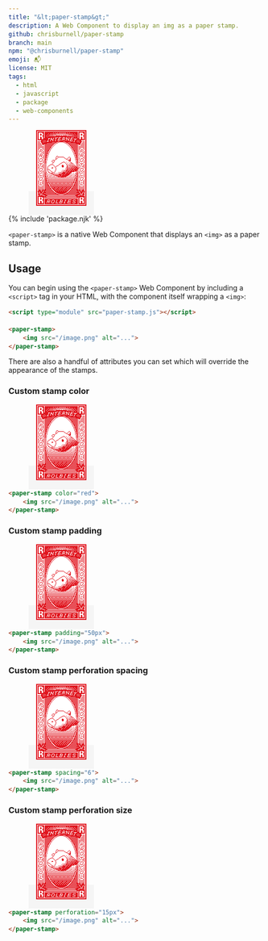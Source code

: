 ```yaml
---
title: "&lt;paper-stamp&gt;"
description: A Web Component to display an img as a paper stamp.
github: chrisburnell/paper-stamp
branch: main
npm: "@chrisburnell/paper-stamp"
emoji: 📬
license: MIT
tags:
  - html
  - javascript
  - package
  - web-components
---
```


<script type="module" src="/js/components/paper-stamp.js"></script>

<figure>
    <paper-stamp>
        <img src="/images/rolbie-stamp.png" alt="Rolbie stamp" loading="lazy" decoding="async" width="100" height="150" style="image-rendering: pixelated;">
    </paper-stamp>
</figure>

{% include 'package.njk' %}

<code>&lt;paper-stamp&gt;</code> is a native Web Component that displays an <code>&lt;img&gt;</code> as a paper stamp.

## Usage

You can begin using the <code>&lt;paper-stamp&gt;</code> Web Component by including a <code>&lt;script&gt;</code> tag in your HTML, with the component itself wrapping a <code>&lt;img&gt;</code>:

```html
<script type="module" src="paper-stamp.js"></script>

<paper-stamp>
	<img src="/image.png" alt="...">
</paper-stamp>
```

There are also a handful of attributes you can set which will override the appearance of the stamps.

### Custom stamp color

<figure>
    <paper-stamp color="cyan">
        <img src="/images/rolbie-stamp.png" alt="Rolbie stamp" loading="lazy" decoding="async" width="100" height="150" style="image-rendering: pixelated;">
    </paper-stamp>
</figure>

```html
<paper-stamp color="red">
	<img src="/image.png" alt="...">
</paper-stamp>
```

### Custom stamp padding

<figure>
    <paper-stamp padding="50px">
        <img src="/images/rolbie-stamp.png" alt="Rolbie stamp" loading="lazy" decoding="async" width="100" height="150" style="image-rendering: pixelated;">
    </paper-stamp>
</figure>

```html
<paper-stamp padding="50px">
	<img src="/image.png" alt="...">
</paper-stamp>
```

### Custom stamp perforation spacing

<figure>
    <paper-stamp spacing="6">
        <img src="/images/rolbie-stamp.png" alt="Rolbie stamp" loading="lazy" decoding="async" width="100" height="150" style="image-rendering: pixelated;">
    </paper-stamp>
</figure>

```html
<paper-stamp spacing="6">
	<img src="/image.png" alt="...">
</paper-stamp>
```

### Custom stamp perforation size

<figure>
    <paper-stamp perforation="15px">
        <img src="/images/rolbie-stamp.png" alt="Rolbie stamp" loading="lazy" decoding="async" width="100" height="150" style="image-rendering: pixelated;">
    </paper-stamp>
</figure>

```html
<paper-stamp perforation="15px">
	<img src="/image.png" alt="...">
</paper-stamp>
```

<style>
    @layer components {
        paper-stamp:not(:defined) {
            background-color: whitesmoke;
            padding: 15px;
        }
    }
</style>
